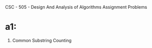 CSC - 505 - Design And Analysis of Algorithms Assignment Problems

a1:
===
1. Common Substring Counting